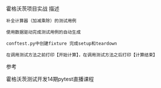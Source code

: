 霍格沃茨项目实战
描述

    补全计算器（加减乘除）的测试用例

    使用数据驱动完成测试用例的自动生成

    conftest.py中创建fixture 完成setup和teardown

    在调用测试方法之前打印【开始计算】，在调用测试方法之后打印【计算结束】

参考

霍格沃茨测试开发14期pytest直播课程